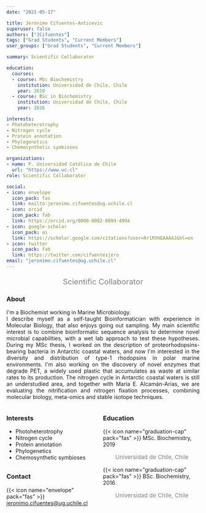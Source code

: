 ```yaml
---
date: "2021-05-17"

title: Jerónimo Cifuentes-Anticevic
superuser: false
authors: ["JCifuentes"]
tags: ["Grad Students", "Current Members"]
user_groups: ["Grad Students", "Current Members"]

summary: Scientific Collaborator

education:
  courses:
  - course: MSc Biochemistry  
    institution: Universidad de Chile, Chile 
    year: 2019
  - course: BSc in Biochemistry 
    institution: Universidad de Chile, Chile
    year: 2016

interests:
- Photoheterotrophy
- Nitrogen cycle
- Protein annotation 
- Phylogenetics
- Chemosynthetic symbioses

organizations:
- name: P. Universidad Católica de Chile
  url: "https://www.uc.cl"
role: Scientific Collaborator

social:
- icon: envelope
  icon_pack: fas
  link: mailto:jeronimo.cifuentes@ug.uchile.cl
- icon: orcid
  icon_pack: fab
  link: https://orcid.org/0000-0002-8099-4994
- icon: google-scholar
  icon_pack: ai
  link: https://scholar.google.com/citations?user=Rr1RVHEAAAAJ&hl=en
- icon: twitter
  icon_pack: fab
  link: https://twitter.com/cifuentesjero
email: "jeronimo.cifuentes@ug.uchile.cl"
---
```


<p style="color:grey; font-size:20px; text-align:center;"> Scientific Collaborator </p>

<div style="text-align:justify;">

<h3> About </h3>

I'm a Biochemist working in Marine Microbiology.  <br>
I describe myself as a self-taught Bioinformatician with experience in Molecular Biology, that also enjoys going out sampling. My main scientific interest is to combine bioinformatic sequence analysis to determine novel microbial capabilities, with a wet lab approach to test these hypotheses. During my MSc thesis, I worked on the description of proteorhodopsins-bearing bacteria in Antarctic coastal waters, and now I'm interested in the diversity and distribution of type-1 rhodopsins in polar marine environments. I'm also working on the discovery of novel enzymes that degrade PET, a widely used plastic that accumulates as waste at similar rates to its production. The nitrogen cycle in Antarctic coastal waters is still an understudied area, and together with María E. Alcamán-Arias, we are evaluating the nitrification and nitrogen fixation processes, combining molecular biology, meta-omics and stable isotope techniques. <br>

</div>

<style>
.column-left{
  float: left;
  width: 50%;
  text-align: left;
}
.column-right{
  float: right;
  width: 50%;
  text-align: left;
}
</style>

<div class="column-left">

<h3> Interests </h3>

- Photoheterotrophy
- Nitrogen cycle
- Protein annotation 
- Phylogenetics
- Chemosynthetic symbioses
<br><br>
</div>

<div class="column-right">

<h3> Education </h3>
{{< icon name="graduation-cap" pack="fas" >}} MSc. Biochemistry, 2019
<p style="color:grey; font-size:15px; padding-left:32px;"> Universidad de Chile, Chile </p>
{{< icon name="graduation-cap" pack="fas" >}} BSc. Biochemistry, 2016
<p style="color:grey; font-size:15px; padding-left:32px;"> Universidad de Chile, Chile </p>
<br><br>
</div>

<h3> Contact </h3>

{{< icon name="envelope" pack="fas" >}} jeronimo.cifuentes@ug.uchile.cl<br>
<a href="mailto:jeronimo.cifuentes@ug.uchile.cl"><i class="fas fa-envelope"></i></a>
<a href="https://orcid.org/0000-0002-8099-4994"><i class="fab fa-orcid"></i></a>
<a href="https://scholar.google.com/citations?user=Rr1RVHEAAAAJ&hl=en"><i class="ai ai-google-scholar-square ai"></i></a>
<a href="https://twitter.com/cifuentesjero"><i class="fab fa-twitter"></i></a> <br>
